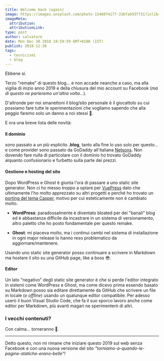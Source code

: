 ```yaml
---
title: Welcome back (again)
image: https://images.unsplash.com/photo-1546074177-31bfa593f731?ixlib=rb-1.2.1&ixid=eyJhcHBfaWQiOjEyMDd9&auto=format&fit=crop&w=2767&q=80
imageMeta:
  attribution:
  attributionLink:
type: post
author: salvatore
date: Mon Dec 30 2018 18:59:59 GMT+0100 (IST)
publish: 2018-12-30
tags:
  - tecnicismi
  - blog
---
```


Ebbene si.

Terzo "remake" di questo blog... e non accade neanche a caso, ma alla vigilia di inizio anno 2019 e della chiusura del mio account su Facebook (*ma di questo ne parleremo un'altra volta...*).

<!-- more -->

D'altronde per noi smanettoni il blog/sito personale è il giocattolo su cui possiamo fare tutte le sperimentazioni che vogliamo sapendo che alla peggio faremo solo un danno a noi stessi 🤣.

E ora una breve lista delle novità:

#### Il dominio
sono passato a un più esplicito **.blog**, tanto alla fine lo uso solo per questo... e come provider sono passato da GoDaddy all'italiana [Netsons](https://www.netsons.com/). Non dovendo fare nulla di particolare con il dominio ho trovato GoDaddy alquanto confusionario e furbetto sulla parte dei prezzi.

#### Gestione e hosting del sito
Dopo WordPress e Ghost è giunta l'ora di passare a uno static site generator. Non ci ho messo troppo a optare per [VuePress](https://vuepress.vuejs.org/)  dato che ultimamente l'ho molto apprezzato su altri progetti e perché ho trovato un [porting del tema Casper](https://github.com/alexander-heimbuch/vuepress-theme-casper), motivo per cui esteticamente non è cambiato molto.

* **WordPress**: paradossalmente è diventato bloated per dei "banali" blog ed è abbastanza difficile da incastrare in un sistema di versionamento, altro paletto che ho posto fondamentale per questo remake.

* **Ghost**: mi piaceva molto, ma i continui cambi nel sistema di installazione in ogni major release lo hanno reso problematico da aggiornare/mantenere.

Usando uno static site generator posso continuare a scrivere in Markdown ma hostare il sito su una GitHub page, like a boss 😎.

#### Editor
Un lato "negativo" degli static site generator è che si perde l'editor integrato in sistemi come WordPress e Ghost, ma come dicevo prima essendo basato su Markdown posso sia editare direttamente da GitHub che scrivere un file in locale (*e offline*) usando un qualunque editor compatibile. Per adesso userò il buon Visual Studio Code, che fa il suo sporco lavoro anche come editor per Markdown, più avanti magari ne sperimenterò di altri.

### I vecchi contenuti?
Con calma... torneranno 🤣.

---

Detto questo, non mi rimane che iniziare questo 2019 sul web senza Facebook e con una nuova versione del sito *"torniamo-a-quando-le-pagine-statiche-erano-belle"*!

